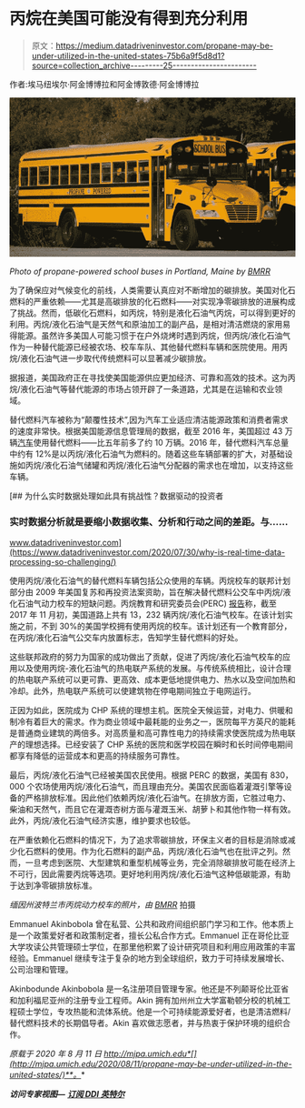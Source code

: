 # 丙烷在美国可能没有得到充分利用

> 原文：<https://medium.datadriveninvestor.com/propane-may-be-under-utilized-in-the-united-states-75b6a9f5d8d1?source=collection_archive---------25----------------------->

作者:埃马纽埃尔·阿金博博拉和阿金博敦德·阿金博博拉

![](img/d5f5a4ef5c9312435d5ad9976efb3adc.png)

*Photo of propane-powered school buses in Portland, Maine by* [*BMRR*](https://commons.wikimedia.org/wiki/File:Propane_powered_blue_bird_vision.jpg)

为了确保应对气候变化的前线，人类需要认真应对不断增加的碳排放。美国对化石燃料的严重依赖——尤其是高碳排放的化石燃料——对实现净零碳排放的进展构成了挑战。然而，低碳化石燃料，如丙烷，特别是液化石油气丙烷，可以得到更好的利用。丙烷/液化石油气是天然气和原油加工的副产品，是相对清洁燃烧的家用易得能源。虽然许多美国人可能习惯于在户外烧烤时遇到丙烷，但丙烷/液化石油气作为一种替代能源已经被农场、校车车队、其他替代燃料车辆和医院使用。用丙烷/液化石油气进一步取代传统燃料可以显著减少碳排放。

据报道，美国政府正在寻找使美国能源供应更加经济、可靠和高效的技术。这为丙烷/液化石油气等替代能源的市场占领开辟了一条道路，尤其是在运输和农业领域。

替代燃料汽车被称为“颠覆性技术”,因为汽车工业适应清洁能源政策和消费者需求的速度非常快。根据美国能源信息管理局的数据，截至 2016 年，美国超过 43 万辆[汽车](https://www.eia.gov/renewable/alternativefuels/issues_trends/altfuelmarkets.html)使用替代燃料——比五年前多了约 10 万辆。2016 年，替代燃料汽车总量中约有 12%是以丙烷/液化石油气为燃料的。随着这些车辆部署的扩大，对基础设施如丙烷/液化石油气储罐和丙烷/液化石油气分配器的需求也在增加，以支持这些车辆。

[](https://www.datadriveninvestor.com/2020/07/30/why-is-real-time-data-processing-so-challenging/) [## 为什么实时数据处理如此具有挑战性？数据驱动的投资者

### 实时数据分析就是要缩小数据收集、分析和行动之间的差距。与……

www.datadriveninvestor.com](https://www.datadriveninvestor.com/2020/07/30/why-is-real-time-data-processing-so-challenging/) 

使用丙烷/液化石油气的替代燃料车辆包括公众使用的车辆。丙烷校车的联邦计划部分由 2009 年美国复苏和再投资法案资助，旨在解决替代燃料公交车中丙烷/液化石油气动力校车的短缺问题。丙烷教育和研究委员会(PERC) [报告](https://propane.com/wp-content/uploads/2020/01/20890-GTI-GHG-Emissions-Analysis-Final-Report-rev-Aug2017.pdf)称，截至 2017 年 11 月初，美国道路上共有 13，232 辆丙烷/液化石油气校车。在该计划实施之前，不到 30%的美国学校拥有使用丙烷的校车。该计划还有一个教育部分，在丙烷/液化石油气公交车内放置标志，告知学生替代燃料的好处。

这些联邦政府的努力为国家的成功做出了贡献，促进了丙烷/液化石油气校车的应用以及使用丙烷-液化石油气的热电联产系统的发展。与传统系统相比，设计合理的热电联产系统可以更可靠、更高效、成本更低地提供电力、热水以及空间加热和冷却。此外，热电联产系统可以使建筑物在停电期间独立于电网运行。

正因为如此，医院成为 CHP 系统的理想主机。医院全天候运营，对电力、供暖和制冷有着巨大的需求。作为商业领域中最耗能的业务之一，医院每平方英尺的能耗是普通商业建筑的两倍多。对高质量和高可靠性电力的持续需求使医院成为热电联产的理想选择。已经安装了 CHP 系统的医院和医学校园在瞬时和长时间停电期间都享有降低的运营成本和更高的持续服务可靠性。

最后，丙烷/液化石油气已经被美国农民使用。根据 PERC 的数据，美国有 830，000 个农场使用丙烷/液化石油气，而且理由充分。美国农民面临着灌溉引擎等设备的严格排放标准。因此他们依赖丙烷/液化石油气。在排放方面，它胜过电力、柴油和天然气，而且它在灌溉杏树方面与灌溉玉米、胡萝卜和其他作物一样有效。此外，丙烷/液化石油气经济实惠，维护要求也较低。

在严重依赖化石燃料的情况下，为了追求零碳排放，环保主义者的目标是消除或减少化石燃料的使用。作为化石燃料的副产品，丙烷/液化石油气也在批评之列。然而，一旦考虑到医院、大型建筑和重型机械等业务，完全消除碳排放可能在经济上不可行，因此需要丙烷等选项。更好地利用丙烷/液化石油气这种低碳能源，有助于达到净零碳排放标准。

*缅因州波特兰市丙烷动力校车的照片，由* [*BMRR*](https://commons.wikimedia.org/wiki/File:Propane_powered_blue_bird_vision.jpg) 拍摄

Emmanuel Akinbobola 曾在私营、公共和政府间组织部门学习和工作。他本质上是一个政策爱好者和政策制定者，擅长公私合作方式。Emmanuel 正在哥伦比亚大学攻读公共管理硕士学位，在那里他积累了设计研究项目和利用应用政策的丰富经验。Emmanuel 继续专注于复杂的地方到全球组织，致力于可持续发展增长、公司治理和管理。

Akinbodunde Akinbobola 是一名注册项目管理专家。他还是不列颠哥伦比亚省和加利福尼亚州的注册专业工程师。Akin 拥有加州州立大学富勒顿分校的机械工程硕士学位，专攻热能和流体系统。他是一个可持续能源爱好者，也是清洁燃料/替代燃料技术的长期倡导者。Akin 喜欢做志愿者，并与热衷于保护环境的组织合作。

*原载于 2020 年 8 月 11 日 http://mjpa.umich.edu*[](http://mjpa.umich.edu/2020/08/11/propane-may-be-under-utilized-in-the-united-states/)**。**

***访问专家视图—** [**订阅 DDI 英特尔**](https://datadriveninvestor.com/ddi-intel)*